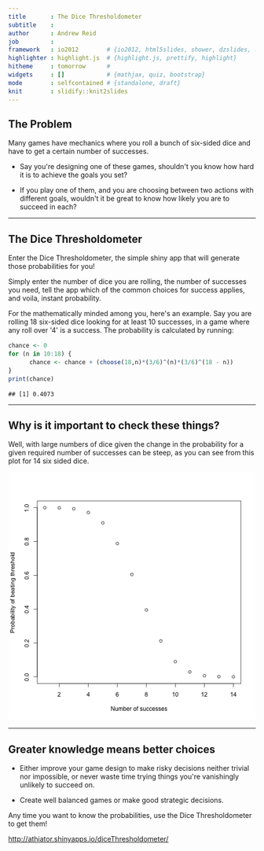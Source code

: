 ```yaml
---
title       : The Dice Thresholdometer
subtitle    : 
author      : Andrew Reid
job         : 
framework   : io2012        # {io2012, html5slides, shower, dzslides, ...}
highlighter : highlight.js  # {highlight.js, prettify, highlight}
hitheme     : tomorrow      # 
widgets     : []            # {mathjax, quiz, bootstrap}
mode        : selfcontained # {standalone, draft}
knit        : slidify::knit2slides
---
```


## The Problem

Many games have mechanics where you roll a bunch of six-sided dice and have to get a certain number of successes. 

  - Say you're designing one of these games, shouldn't you know how hard it is to achieve the goals you set?

  - If you play one of them, and you are choosing between two actions with different goals, wouldn't it be great to know how likely you are to succeed in each?

---

## The Dice Thresholdometer

Enter the Dice Thresholdometer, the simple shiny app that will generate those probabilities for you!

Simply enter the number of dice you are rolling, the number of successes you need, tell the app which of the common choices for success applies, and voila, instant probability.

For the mathematically minded among you, here's an example. Say you are rolling 18 six-sided dice looking for at least 10 successes, in a game where any roll over '4' is a success. The probability is calculated by running:


```r
chance <- 0
for (n in 10:18) {
      chance <- chance + (choose(18,n)*(3/6)^(n)*(3/6)^(18 - n))    
} 
print(chance)
```

```
## [1] 0.4073
```

---

## Why is it important to check these things? 

Well, with large numbers of dice given the change in the probability for a given required number of successes can be steep, as you can see from this plot for 14 six sided dice.

![plot of chunk unnamed-chunk-2](assets/fig/unnamed-chunk-2.png) 

---
## Greater knowledge means better choices

  - Either improve your game design to make risky decisions neither trivial nor impossible, or never waste time trying things you're vanishingly unlikely to succeed on. 

  - Create well balanced games or make good strategic decisions. 

Any time you want to know the probabilities, use the Dice Thresholdometer to get them!


http://athiator.shinyapps.io/diceThresholdometer/







